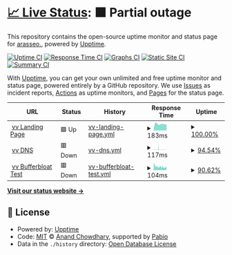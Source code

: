 # [📈 Live Status](https://upptime.0ms.dev): <!--live status--> **🟧 Partial outage**

This repository contains the open-source uptime monitor and status page for [arasseo.](https://upptime.0ms.dev), powered by [Upptime](https://github.com/upptime/upptime).

[![Uptime CI](https://github.com/galpt/upptime/workflows/Uptime%20CI/badge.svg)](https://github.com/galpt/upptime/actions?query=workflow%3A%22Uptime+CI%22)
[![Response Time CI](https://github.com/galpt/upptime/workflows/Response%20Time%20CI/badge.svg)](https://github.com/galpt/upptime/actions?query=workflow%3A%22Response+Time+CI%22)
[![Graphs CI](https://github.com/galpt/upptime/workflows/Graphs%20CI/badge.svg)](https://github.com/galpt/upptime/actions?query=workflow%3A%22Graphs+CI%22)
[![Static Site CI](https://github.com/galpt/upptime/workflows/Static%20Site%20CI/badge.svg)](https://github.com/galpt/upptime/actions?query=workflow%3A%22Static+Site+CI%22)
[![Summary CI](https://github.com/galpt/upptime/workflows/Summary%20CI/badge.svg)](https://github.com/galpt/upptime/actions?query=workflow%3A%22Summary+CI%22)

With [Upptime](https://upptime.js.org), you can get your own unlimited and free uptime monitor and status page, powered entirely by a GitHub repository. We use [Issues](https://github.com/galpt/upptime/issues) as incident reports, [Actions](https://github.com/galpt/upptime/actions) as uptime monitors, and [Pages](https://upptime.0ms.dev) for the status page.

<!--start: status pages-->
<!-- This summary is generated by Upptime (https://github.com/upptime/upptime) -->
<!-- Do not edit this manually, your changes will be overwritten -->
<!-- prettier-ignore -->
| URL | Status | History | Response Time | Uptime |
| --- | ------ | ------- | ------------- | ------ |
| <img alt="" src="https://icons.duckduckgo.com/ip3/vv.services.ico" height="13"> [vv Landing Page](https://vv.services) | 🟩 Up | [vv-landing-page.yml](https://github.com/galpt/upptime/commits/HEAD/history/vv-landing-page.yml) | <details><summary><img alt="Response time graph" src="./graphs/vv-landing-page/response-time-week.png" height="20"> 183ms</summary><br><a href="https://status.vv.services/history/vv-landing-page"><img alt="Response time 241" src="https://img.shields.io/endpoint?url=https%3A%2F%2Fraw.githubusercontent.com%2Fgalpt%2Fupptime%2FHEAD%2Fapi%2Fvv-landing-page%2Fresponse-time.json"></a><br><a href="https://status.vv.services/history/vv-landing-page"><img alt="24-hour response time 159" src="https://img.shields.io/endpoint?url=https%3A%2F%2Fraw.githubusercontent.com%2Fgalpt%2Fupptime%2FHEAD%2Fapi%2Fvv-landing-page%2Fresponse-time-day.json"></a><br><a href="https://status.vv.services/history/vv-landing-page"><img alt="7-day response time 183" src="https://img.shields.io/endpoint?url=https%3A%2F%2Fraw.githubusercontent.com%2Fgalpt%2Fupptime%2FHEAD%2Fapi%2Fvv-landing-page%2Fresponse-time-week.json"></a><br><a href="https://status.vv.services/history/vv-landing-page"><img alt="30-day response time 241" src="https://img.shields.io/endpoint?url=https%3A%2F%2Fraw.githubusercontent.com%2Fgalpt%2Fupptime%2FHEAD%2Fapi%2Fvv-landing-page%2Fresponse-time-month.json"></a><br><a href="https://status.vv.services/history/vv-landing-page"><img alt="1-year response time 241" src="https://img.shields.io/endpoint?url=https%3A%2F%2Fraw.githubusercontent.com%2Fgalpt%2Fupptime%2FHEAD%2Fapi%2Fvv-landing-page%2Fresponse-time-year.json"></a></details> | <details><summary><a href="https://status.vv.services/history/vv-landing-page">100.00%</a></summary><a href="https://status.vv.services/history/vv-landing-page"><img alt="All-time uptime 100.00%" src="https://img.shields.io/endpoint?url=https%3A%2F%2Fraw.githubusercontent.com%2Fgalpt%2Fupptime%2FHEAD%2Fapi%2Fvv-landing-page%2Fuptime.json"></a><br><a href="https://status.vv.services/history/vv-landing-page"><img alt="24-hour uptime 100.00%" src="https://img.shields.io/endpoint?url=https%3A%2F%2Fraw.githubusercontent.com%2Fgalpt%2Fupptime%2FHEAD%2Fapi%2Fvv-landing-page%2Fuptime-day.json"></a><br><a href="https://status.vv.services/history/vv-landing-page"><img alt="7-day uptime 100.00%" src="https://img.shields.io/endpoint?url=https%3A%2F%2Fraw.githubusercontent.com%2Fgalpt%2Fupptime%2FHEAD%2Fapi%2Fvv-landing-page%2Fuptime-week.json"></a><br><a href="https://status.vv.services/history/vv-landing-page"><img alt="30-day uptime 100.00%" src="https://img.shields.io/endpoint?url=https%3A%2F%2Fraw.githubusercontent.com%2Fgalpt%2Fupptime%2FHEAD%2Fapi%2Fvv-landing-page%2Fuptime-month.json"></a><br><a href="https://status.vv.services/history/vv-landing-page"><img alt="1-year uptime 100.00%" src="https://img.shields.io/endpoint?url=https%3A%2F%2Fraw.githubusercontent.com%2Fgalpt%2Fupptime%2FHEAD%2Fapi%2Fvv-landing-page%2Fuptime-year.json"></a></details>
| <img alt="" src="https://icons.duckduckgo.com/ip3/vv.services.ico" height="13"> [vv DNS](https://vv.services/dns/) | 🟥 Down | [vv-dns.yml](https://github.com/galpt/upptime/commits/HEAD/history/vv-dns.yml) | <details><summary><img alt="Response time graph" src="./graphs/vv-dns/response-time-week.png" height="20"> 117ms</summary><br><a href="https://status.vv.services/history/vv-dns"><img alt="Response time 116" src="https://img.shields.io/endpoint?url=https%3A%2F%2Fraw.githubusercontent.com%2Fgalpt%2Fupptime%2FHEAD%2Fapi%2Fvv-dns%2Fresponse-time.json"></a><br><a href="https://status.vv.services/history/vv-dns"><img alt="24-hour response time 117" src="https://img.shields.io/endpoint?url=https%3A%2F%2Fraw.githubusercontent.com%2Fgalpt%2Fupptime%2FHEAD%2Fapi%2Fvv-dns%2Fresponse-time-day.json"></a><br><a href="https://status.vv.services/history/vv-dns"><img alt="7-day response time 117" src="https://img.shields.io/endpoint?url=https%3A%2F%2Fraw.githubusercontent.com%2Fgalpt%2Fupptime%2FHEAD%2Fapi%2Fvv-dns%2Fresponse-time-week.json"></a><br><a href="https://status.vv.services/history/vv-dns"><img alt="30-day response time 116" src="https://img.shields.io/endpoint?url=https%3A%2F%2Fraw.githubusercontent.com%2Fgalpt%2Fupptime%2FHEAD%2Fapi%2Fvv-dns%2Fresponse-time-month.json"></a><br><a href="https://status.vv.services/history/vv-dns"><img alt="1-year response time 116" src="https://img.shields.io/endpoint?url=https%3A%2F%2Fraw.githubusercontent.com%2Fgalpt%2Fupptime%2FHEAD%2Fapi%2Fvv-dns%2Fresponse-time-year.json"></a></details> | <details><summary><a href="https://status.vv.services/history/vv-dns">94.54%</a></summary><a href="https://status.vv.services/history/vv-dns"><img alt="All-time uptime 95.55%" src="https://img.shields.io/endpoint?url=https%3A%2F%2Fraw.githubusercontent.com%2Fgalpt%2Fupptime%2FHEAD%2Fapi%2Fvv-dns%2Fuptime.json"></a><br><a href="https://status.vv.services/history/vv-dns"><img alt="24-hour uptime 71.79%" src="https://img.shields.io/endpoint?url=https%3A%2F%2Fraw.githubusercontent.com%2Fgalpt%2Fupptime%2FHEAD%2Fapi%2Fvv-dns%2Fuptime-day.json"></a><br><a href="https://status.vv.services/history/vv-dns"><img alt="7-day uptime 94.54%" src="https://img.shields.io/endpoint?url=https%3A%2F%2Fraw.githubusercontent.com%2Fgalpt%2Fupptime%2FHEAD%2Fapi%2Fvv-dns%2Fuptime-week.json"></a><br><a href="https://status.vv.services/history/vv-dns"><img alt="30-day uptime 95.55%" src="https://img.shields.io/endpoint?url=https%3A%2F%2Fraw.githubusercontent.com%2Fgalpt%2Fupptime%2FHEAD%2Fapi%2Fvv-dns%2Fuptime-month.json"></a><br><a href="https://status.vv.services/history/vv-dns"><img alt="1-year uptime 95.55%" src="https://img.shields.io/endpoint?url=https%3A%2F%2Fraw.githubusercontent.com%2Fgalpt%2Fupptime%2FHEAD%2Fapi%2Fvv-dns%2Fuptime-year.json"></a></details>
| <img alt="" src="https://icons.duckduckgo.com/ip3/vv.services.ico" height="13"> [vv Bufferbloat Test](https://vv.services/bufferbloat/) | 🟥 Down | [vv-bufferbloat-test.yml](https://github.com/galpt/upptime/commits/HEAD/history/vv-bufferbloat-test.yml) | <details><summary><img alt="Response time graph" src="./graphs/vv-bufferbloat-test/response-time-week.png" height="20"> 104ms</summary><br><a href="https://status.vv.services/history/vv-bufferbloat-test"><img alt="Response time 103" src="https://img.shields.io/endpoint?url=https%3A%2F%2Fraw.githubusercontent.com%2Fgalpt%2Fupptime%2FHEAD%2Fapi%2Fvv-bufferbloat-test%2Fresponse-time.json"></a><br><a href="https://status.vv.services/history/vv-bufferbloat-test"><img alt="24-hour response time 198" src="https://img.shields.io/endpoint?url=https%3A%2F%2Fraw.githubusercontent.com%2Fgalpt%2Fupptime%2FHEAD%2Fapi%2Fvv-bufferbloat-test%2Fresponse-time-day.json"></a><br><a href="https://status.vv.services/history/vv-bufferbloat-test"><img alt="7-day response time 104" src="https://img.shields.io/endpoint?url=https%3A%2F%2Fraw.githubusercontent.com%2Fgalpt%2Fupptime%2FHEAD%2Fapi%2Fvv-bufferbloat-test%2Fresponse-time-week.json"></a><br><a href="https://status.vv.services/history/vv-bufferbloat-test"><img alt="30-day response time 103" src="https://img.shields.io/endpoint?url=https%3A%2F%2Fraw.githubusercontent.com%2Fgalpt%2Fupptime%2FHEAD%2Fapi%2Fvv-bufferbloat-test%2Fresponse-time-month.json"></a><br><a href="https://status.vv.services/history/vv-bufferbloat-test"><img alt="1-year response time 103" src="https://img.shields.io/endpoint?url=https%3A%2F%2Fraw.githubusercontent.com%2Fgalpt%2Fupptime%2FHEAD%2Fapi%2Fvv-bufferbloat-test%2Fresponse-time-year.json"></a></details> | <details><summary><a href="https://status.vv.services/history/vv-bufferbloat-test">90.62%</a></summary><a href="https://status.vv.services/history/vv-bufferbloat-test"><img alt="All-time uptime 92.36%" src="https://img.shields.io/endpoint?url=https%3A%2F%2Fraw.githubusercontent.com%2Fgalpt%2Fupptime%2FHEAD%2Fapi%2Fvv-bufferbloat-test%2Fuptime.json"></a><br><a href="https://status.vv.services/history/vv-bufferbloat-test"><img alt="24-hour uptime 43.67%" src="https://img.shields.io/endpoint?url=https%3A%2F%2Fraw.githubusercontent.com%2Fgalpt%2Fupptime%2FHEAD%2Fapi%2Fvv-bufferbloat-test%2Fuptime-day.json"></a><br><a href="https://status.vv.services/history/vv-bufferbloat-test"><img alt="7-day uptime 90.62%" src="https://img.shields.io/endpoint?url=https%3A%2F%2Fraw.githubusercontent.com%2Fgalpt%2Fupptime%2FHEAD%2Fapi%2Fvv-bufferbloat-test%2Fuptime-week.json"></a><br><a href="https://status.vv.services/history/vv-bufferbloat-test"><img alt="30-day uptime 92.36%" src="https://img.shields.io/endpoint?url=https%3A%2F%2Fraw.githubusercontent.com%2Fgalpt%2Fupptime%2FHEAD%2Fapi%2Fvv-bufferbloat-test%2Fuptime-month.json"></a><br><a href="https://status.vv.services/history/vv-bufferbloat-test"><img alt="1-year uptime 92.36%" src="https://img.shields.io/endpoint?url=https%3A%2F%2Fraw.githubusercontent.com%2Fgalpt%2Fupptime%2FHEAD%2Fapi%2Fvv-bufferbloat-test%2Fuptime-year.json"></a></details>

<!--end: status pages-->

[**Visit our status website →**](https://upptime.0ms.dev)

## 📄 License

- Powered by: [Upptime](https://github.com/upptime/upptime)
- Code: [MIT](./LICENSE) © [Anand Chowdhary](https://anandchowdhary.com), supported by [Pabio](https://pabio.com)
- Data in the `./history` directory: [Open Database License](https://opendatacommons.org/licenses/odbl/1-0/)
